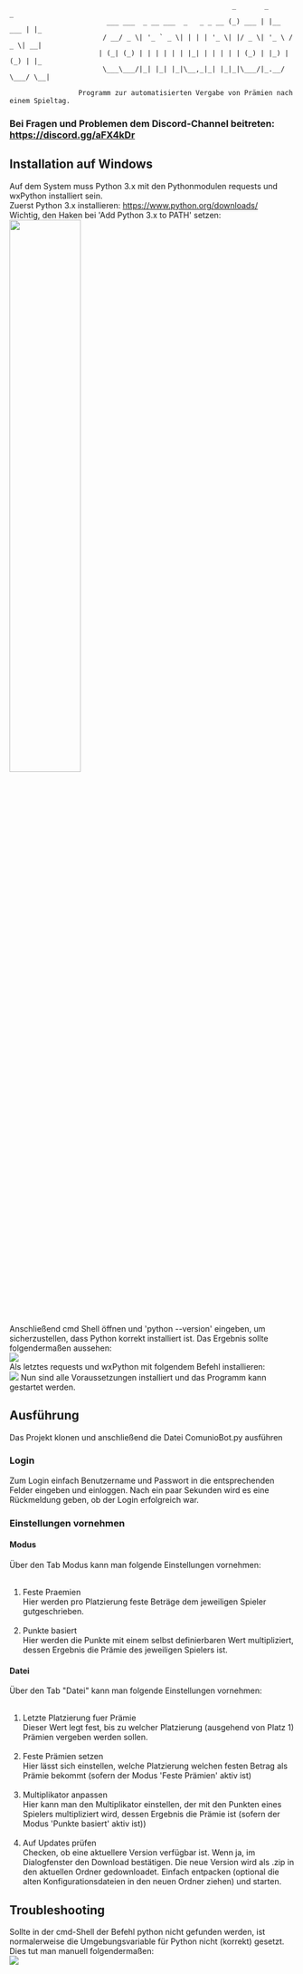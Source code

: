 ````
                                                       _       _           _   
                        ___ ___  _ __ ___  _   _ _ __ (_) ___ | |__   ___ | |_ 
                       / __/ _ \| '_ ` _ \| | | | '_ \| |/ _ \| '_ \ / _ \| __|
                      | (_| (_) | | | | | | |_| | | | | | (_) | |_) | (_) | |_ 
                       \___\___/|_| |_| |_|\__,_|_| |_|_|\___/|_.__/ \___/ \__|
                      
                 Programm zur automatisierten Vergabe von Prämien nach einem Spieltag.
````
### Bei Fragen und Problemen dem Discord-Channel beitreten: https://discord.gg/aFX4kDr
## Installation auf Windows
Auf dem System muss Python 3.x mit den Pythonmodulen requests und wxPython installiert sein.<br>
Zuerst Python 3.x installieren: https://www.python.org/downloads/<br>
Wichtig, den Haken bei 'Add Python 3.x to PATH' setzen:<br>
<img width="50%" src=http://otree.readthedocs.io/en/latest/_images/py-win-installer.png /> <br>
Anschließend cmd Shell öffnen und 'python --version' eingeben, um sicherzustellen, dass Python korrekt installiert ist. Das Ergebnis sollte folgendermaßen aussehen:<br>
<img src="https://raw.githubusercontent.com/nliakm/comuniobot/master/ReadmeImages/cmdPythonVersion.png" /><br>
Als letztes requests und wxPython mit folgendem Befehl installieren:<br>
<img src="https://raw.githubusercontent.com/nliakm/comuniobot/master/ReadmeImages/pythonInstallRequestAndWxPython.png" />
Nun sind alle Voraussetzungen installiert und das Programm kann gestartet werden. 

## Ausführung
Das Projekt klonen und anschließend die Datei ComunioBot.py ausführen
### Login
Zum Login einfach Benutzername und Passwort in die entsprechenden Felder eingeben und einloggen.
Nach ein paar Sekunden wird es eine Rückmeldung geben, ob der Login erfolgreich war.
### Einstellungen vornehmen
#### Modus
Über den Tab Modus kann man folgende Einstellungen vornehmen:<br><br>
1. Feste Praemien<br>
Hier werden pro Platzierung feste Beträge dem jeweiligen Spieler gutgeschrieben.<br><br>
2. Punkte basiert<br>
Hier werden die Punkte mit einem selbst definierbaren Wert multipliziert, dessen Ergebnis die Prämie des jeweiligen Spielers ist.
#### Datei
Über den Tab "Datei" kann man folgende Einstellungen vornehmen:<br><br>
1. Letzte Platzierung fuer Prämie<br>
Dieser Wert legt fest, bis zu welcher Platzierung (ausgehend von Platz 1) Prämien vergeben werden sollen.<br><br>
2. Feste Prämien setzen<br>
Hier lässt sich einstellen, welche Platzierung welchen festen Betrag als Prämie bekommt (sofern der Modus 'Feste Prämien' aktiv ist)<br><br>
3. Multiplikator anpassen<br>
Hier kann man den Multiplikator einstellen, der mit den Punkten eines Spielers multipliziert wird, dessen Ergebnis die Prämie ist (sofern der Modus 'Punkte basiert' aktiv ist))<br><br>
4. Auf Updates prüfen<br>
Checken, ob eine aktuellere Version verfügbar ist. Wenn ja, im Dialogfenster den Download bestätigen. Die neue Version wird als .zip in den aktuellen Ordner gedownloadet. Einfach entpacken (optional die alten Konfigurationsdateien in den neuen Ordner ziehen) und starten.

## Troubleshooting
Sollte in der cmd-Shell der Befehl python nicht gefunden werden, ist normalerweise die Umgebungsvariable für Python nicht (korrekt) gesetzt.<br>
Dies tut man manuell folgendermaßen:<br>
<img src="https://raw.githubusercontent.com/nliakm/comuniobot/master/ReadmeImages/pythonInstallationWin10PS.png" /> <br><br>
